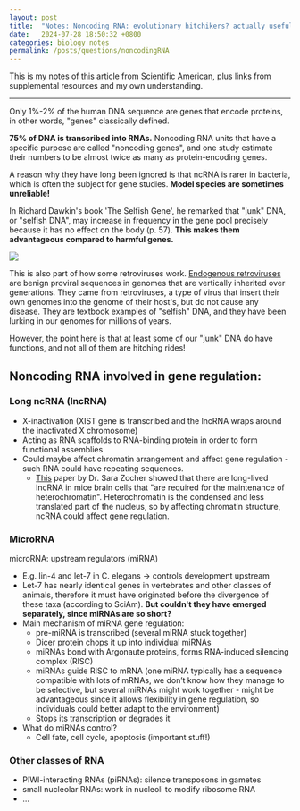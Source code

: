 ```yaml
---
layout: post
title:  "Notes: Noncoding RNA: evolutionary hitchikers? actually useful?"
date:   2024-07-28 18:50:32 +0800
categories: biology notes
permalink: /posts/questions/noncodingRNA
---
```


This is my notes of [this](https://www.scientificamerican.com/article/revolutionary-genetics-research-shows-rna-may-rule-our-genome/#:~:text=Dozens%20of%20other%20research%20groups,to%20conduct%20some%20biochemical%20task.) article from Scientific American, plus links from supplemental resources and my own understanding.

****

Only 1%-2% of the human DNA sequence are genes that encode proteins, in other words, "genes" classically defined. 

**75% of DNA is transcribed into RNAs.** Noncoding RNA units that have a specific purpose are called "noncoding genes", and one study estimate their numbers to be almost twice as many as protein-encoding genes. 

A reason why they have long been ignored is that ncRNA is rarer in bacteria, which is often the subject for gene studies. **Model species are sometimes unreliable!**

In Richard Dawkin's book 'The Selfish Gene', he remarked that "junk" DNA, or "selfish DNA", may increase in frequency in the gene pool precisely because it has no effect on the body (p. 57). **This makes them advantageous compared to harmful genes.**

![]({{'/assets/images/junkDNAdiagram.png'|relative_url}})

This is also part of how some retroviruses work. [Endogenous retroviruses](https://en.wikipedia.org/wiki/Endogenous_retrovirus) are benign proviral sequences in genomes that are vertically inherited over generations. They came from retroviruses, a type of virus that insert their own genomes into the genome of their host's, but do not cause any disease. They are textbook examples of "selfish" DNA, and they have been lurking in our genomes for millions of years.

However, the point here is that at least some of our "junk" DNA do have functions, and not all of them are hitching rides!

## Noncoding RNA involved in gene regulation:
### Long ncRNA (lncRNA)
- X-inactivation (XIST gene is transcribed and the lncRNA wraps around the inactivated X chromosome)
- Acting as RNA scaffolds to RNA-binding protein in order to form functional assemblies
- Could maybe affect chromatin arrangement and affect gene regulation - such RNA could have repeating sequences.
	- [This](https://www.science.org/doi/abs/10.1126/science.adf3481?af=R) paper by Dr. Sara Zocher showed that there are long-lived lncRNA in mice brain cells that "are required for the maintenance of heterochromatin". Heterochromatin is the condensed and less translated part of the nucleus, so by affecting chromatin structure, ncRNA could affect gene regulation.
### MicroRNA
microRNA: upstream regulators (miRNA)
- E.g. lin-4 and let-7 in C. elegans → controls development upstream
- Let-7 has nearly identical genes in vertebrates and other classes of animals, therefore it must have originated before the divergence of these taxa (according to SciAm). **But couldn't they have emerged separately, since miRNAs are so short?**
- Main mechanism of miRNA gene regulation:
	- pre-miRNA is transcribed (several miRNA stuck together)
	- Dicer protein chops it up into individual miRNAs
	- miRNAs bond with Argonaute proteins, forms RNA-induced silencing complex (RISC)
	- miRNAs guide RISC to mRNA (one miRNA typically has a sequence compatible with lots of mRNAs, we don’t know how they manage to be selective, but several miRNAs might work together - might be advantageous since it allows flexibility in gene regulation, so individuals could better adapt to the environment)
	- Stops its transcription or degrades it
- What do miRNAs control?
	- Cell fate, cell cycle, apoptosis (important stuff!)

### Other classes of RNA

- PIWI-interacting RNAs (piRNAs): silence transposons in gametes 
- small nucleolar RNAs: work in nucleoli to modify ribosome RNA
- ...
